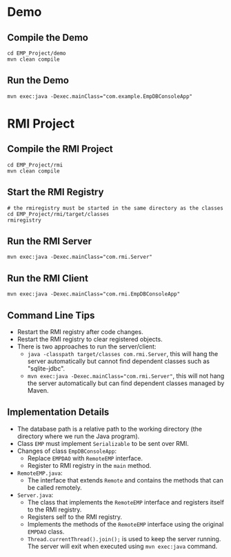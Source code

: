 # Demo

## Compile the Demo

```shell
cd EMP_Project/demo
mvn clean compile
```

## Run the Demo

```shell
mvn exec:java -Dexec.mainClass="com.example.EmpDBConsoleApp"
```

# RMI Project

## Compile the RMI Project

```shell
cd EMP_Project/rmi
mvn clean compile
```

## Start the RMI Registry

```shell
# the rmiregistry must be started in the same directory as the classes
cd EMP_Project/rmi/target/classes
rmiregistry
```

## Run the RMI Server

```shell
mvn exec:java -Dexec.mainClass="com.rmi.Server"
```

## Run the RMI Client

```shell
mvn exec:java -Dexec.mainClass="com.rmi.EmpDBConsoleApp"
```

## Command Line Tips

- Restart the RMI registry after code changes.
- Restart the RMI registry to clear registered objects.
- There is two approaches to run the server/client:
    - `java -classpath target/classes com.rmi.Server`, this will hang the server automatically but cannot find dependent classes such as "sqlite-jdbc".
    - `mvn exec:java -Dexec.mainClass="com.rmi.Server"`, this will not hang the server automatically but can find dependent classes managed by Maven.

## Implementation Details

- The database path is a relative path to the working directory (the directory where we run the Java program).
- Class `EMP` must implement `Serializable` to be sent over RMI.
- Changes of class `EmpDBConsoleApp`:
  - Replace `EMPDAO` with `RemoteEMP` interface.
  - Register to RMI registry in the `main` method.
- `RemoteEMP.java`:
    - The interface that extends `Remote` and contains the methods that can be called remotely.
- `Server.java`:
    - The class that implements the `RemoteEMP` interface and registers itself to the RMI registry.
    - Registers self to the RMI registry.
    - Implements the methods of the `RemoteEMP` interface using the original `EMPDAO` class.
    - `Thread.currentThread().join();` is used to keep the server running. The server will exit when executed using `mvn exec:java` command.
